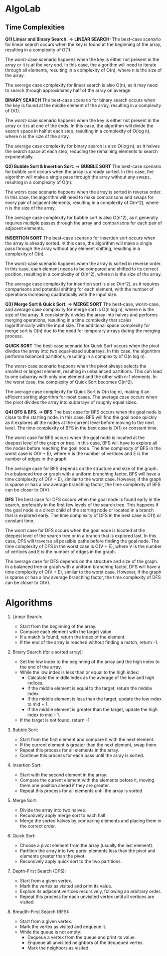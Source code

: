 # AlgoLab
## Time Complexities
**Q1) Linear and Binary Search.**
=> **LINEAR SEARCH:**
The best-case scenario for linear search occurs when the key is found at the beginning of the array, resulting in a complexity of O(1).

The worst-case scenario happens when the key is either not present in the array or it is at the very end. In this case, the algorithm will need to iterate through all elements, resulting in a complexity of O(n), where n is the size of the array.

The average case complexity for linear search is also O(n), as it may need to search through approximately half of the array on average.

**BINARY SEARCH**
The best-case scenario for binary search occurs when the key is found at the middle element of the array, resulting in a complexity of O(1).

The worst-case scenario happens when the key is either not present in the array or it is at one of the ends. In this case, the algorithm will divide the search space in half at each step, resulting in a complexity of O(log n), where n is the size of the array.

The average case complexity for binary search is also O(log n), as it halves the search space at each step, reducing the remaining elements to search exponentially.

**Q2) Bubble Sort & Insertion Sort.**
=> **BUBBLE SORT**
The best-case scenario for bubble sort occurs when the array is already sorted. In this case, the algorithm will make a single pass through the array without any swaps, resulting in a complexity of O(n).

The worst-case scenario happens when the array is sorted in reverse order. In this case, the algorithm will need to make comparisons and swaps for every pair of adjacent elements, resulting in a complexity of O(n^2), where n is the size of the array.

The average case complexity for bubble sort is also O(n^2), as it generally requires multiple passes through the array and comparisons for each pair of adjacent elements.

**INSERTION SORT**
The best-case scenario for insertion sort occurs when the array is already sorted. In this case, the algorithm will make a single pass through the array without any element shifting, resulting in a complexity of O(n).

The worst-case scenario happens when the array is sorted in reverse order. In this case, each element needs to be compared and shifted to its correct position, resulting in a complexity of O(n^2), where n is the size of the array.

The average case complexity for insertion sort is also O(n^2), as it requires comparisons and potential shifting for each element, with the number of operations increasing quadratically with the input size.

**Q3) Merge Sort & Quick Sort.**
=> **MERGE SORT**
The best-case, worst-case, and average case complexity for merge sort is O(n log n), where n is the size of the array. It consistently divides the array into halves and performs merging operations, resulting in a time complexity that scales logarithmically with the input size. The additional space complexity for merge sort is O(n) due to the need for temporary arrays during the merging process.

**QUICK SORT**
The best-case scenario for Quick Sort occurs when the pivot divides the array into two equal-sized subarrays. In this case, the algorithm performs balanced partitions, resulting in a complexity of O(n log n).

The worst-case scenario happens when the pivot always selects the smallest or largest element, resulting in unbalanced partitions. This can lead to one subarray with only one element and the other with n-1 elements. In the worst case, the complexity of Quick Sort becomes O(n^2).

The average case complexity for Quick Sort is O(n log n), making it an efficient sorting algorithm for most cases. The average case occurs when the pivot divides the array into subarrays of roughly equal sizes.


**Q4) DFS & BFS.**
=> **BFS**
The best case for BFS occurs when the goal node is close to the starting node. In this case, BFS will find the goal node quickly as it explores all the nodes at the current level before moving to the next level. The time complexity of BFS in the best case is O(1) or constant time.

The worst case for BFS occurs when the goal node is located at the deepest level of the graph or tree. In this case, BFS will have to explore all the nodes before reaching the goal node. The time complexity of BFS in the worst case is O(V + E), where V is the number of vertices and E is the number of edges in the graph.

The average case for BFS depends on the structure and size of the graph. In a balanced tree or graph with a uniform branching factor, BFS will have a time complexity of O(V + E), similar to the worst case. However, if the graph is sparse or has a low average branching factor, the time complexity of BFS can be closer to O(V).

**DFS**
The best case for DFS occurs when the goal node is found early in the search, preferably in the first few levels of the search tree. This happens if the goal node is a direct child of the starting node or located in a branch that is explored early. The time complexity of DFS in the best case is O(1) or constant time.

The worst case for DFS occurs when the goal node is located at the deepest level of the search tree or in a branch that is explored last. In this case, DFS will traverse all possible paths before finding the goal node. The time complexity of DFS in the worst case is O(V + E), where V is the number of vertices and E is the number of edges in the graph.

The average case for DFS depends on the structure and size of the graph. In a balanced tree or graph with a uniform branching factor, DFS will have a time complexity of O(V + E), similar to the worst case. However, if the graph is sparse or has a low average branching factor, the time complexity of DFS can be closer to O(V).

# Algorithms
1. Linear Search:
   - Start from the beginning of the array.
   - Compare each element with the target value.
   - If a match is found, return the index of the element.
   - If the end of the array is reached without finding a match, return -1.

2. Binary Search (for a sorted array):
   - Set the low index to the beginning of the array and the high index to the end of the array.
   - While the low index is less than or equal to the high index:
     - Calculate the middle index as the average of the low and high indices.
     - If the middle element is equal to the target, return the middle index.
     - If the middle element is less than the target, update the low index to mid + 1.
     - If the middle element is greater than the target, update the high index to mid - 1.
   - If the target is not found, return -1.

3. Bubble Sort:
   - Start from the first element and compare it with the next element.
   - If the current element is greater than the next element, swap them.
   - Repeat this process for all elements in the array.
   - Continue this process for each pass until the array is sorted.

4. Insertion Sort:
   - Start with the second element in the array.
   - Compare the current element with the elements before it, moving them one position ahead if they are greater.
   - Repeat this process for all elements until the array is sorted.

5. Merge Sort:
   - Divide the array into two halves.
   - Recursively apply merge sort to each half.
   - Merge the sorted halves by comparing elements and placing them in the correct order.

6. Quick Sort:
   - Choose a pivot element from the array (usually the last element).
   - Partition the array into two parts: elements less than the pivot and elements greater than the pivot.
   - Recursively apply quick sort to the two partitions.

7. Depth-First Search (DFS):
   - Start from a given vertex.
   - Mark the vertex as visited and print its value.
   - Explore its adjacent vertices recursively, following an arbitrary order.
   - Repeat this process for each unvisited vertex until all vertices are visited.

8. Breadth-First Search (BFS):
   - Start from a given vertex.
   - Mark the vertex as visited and enqueue it.
   - While the queue is not empty:
     - Dequeue a vertex from the queue and print its value.
     - Enqueue all unvisited neighbors of the dequeued vertex.
     - Mark the neighbors as visited.
